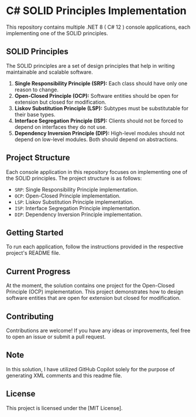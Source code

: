 # C# SOLID Principles Implementation

This repository contains multiple .NET 8 ( C# 12 ) console applications, each implementing one of the SOLID principles.

## SOLID Principles

The SOLID principles are a set of design principles that help in writing maintainable and scalable software.

1. **Single Responsibility Principle (SRP):** Each class should have only one reason to change.
2. **Open-Closed Principle (OCP):** Software entities should be open for extension but closed for modification.
3. **Liskov Substitution Principle (LSP):** Subtypes must be substitutable for their base types.
4. **Interface Segregation Principle (ISP):** Clients should not be forced to depend on interfaces they do not use.
5. **Dependency Inversion Principle (DIP):** High-level modules should not depend on low-level modules. Both should depend on abstractions.

## Project Structure

Each console application in this repository focuses on implementing one of the SOLID principles. The project structure is as follows:

- `SRP`: Single Responsibility Principle implementation.
- `OCP`: Open-Closed Principle implementation.
- `LSP`: Liskov Substitution Principle implementation.
- `ISP`: Interface Segregation Principle implementation.
- `DIP`: Dependency Inversion Principle implementation.

## Getting Started

To run each application, follow the instructions provided in the respective project's README file.

## Current Progress

At the moment, the solution contains one project for the Open-Closed Principle (OCP) implementation. This project demonstrates how to design software entities that are open for extension but closed for modification.

## Contributing

Contributions are welcome! If you have any ideas or improvements, feel free to open an issue or submit a pull request.

## Note

In this solution, I have utilized GitHub Copilot solely for the purpose of generating XML comments and this readme file.

## License

This project is licensed under the [MIT License].